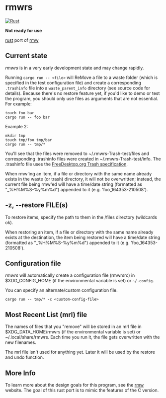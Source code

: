 # rmwrs

[![Rust](https://github.com/theimpossibleastronaut/rmwrs/actions/workflows/rust.yml/badge.svg)](https://github.com/theimpossibleastronaut/rmwrs/actions/workflows/rust.yml)

**Not ready for use**

[rust](https://www.rust-lang.org/) port of [rmw](https://remove-to-waste.info/)

## Current state

*rmwrs* is in a very early development state and may change rapidly.

Running `cargo run -- <file>` will ReMove a file to a waste folder
(which is specified in the test configuration file) and create a
corresponding `.trashinfo` file into a `waste_parent_info` directory (see
source code for details). Because there's no restore feature yet, if
you'd like to demo or test the program, you should only use files as
arguments that are not essential. For example:

    touch foo bar
    cargo run -- foo bar

Example 2:

    mkdir tmp
    touch tmp/foo tmp/bar
    cargo run -- tmp/*

You'll see that the files were removed to ~/.rmwrs-Trash-test/files
and corresponding .trashinfo files were created in
~/.rmwrs-Trash-test/info. The .trashinfo file uses the
[FreeDesktop.org Trash specification](https://specifications.freedesktop.org/trash-spec/trashspec-latest.html).

When rmw'ing an item, if a file or directory with the same name already
exists in the waste (or trash) directory, it will not be overwritten;
instead, the current file being rmw'ed will have a time/date string
(formatted as "_%H%M%S-%y%m%d") appended to it (e.g.
'foo_164353-210508').

## -z, --restore FILE(s)
To restore items, specify the path to them in the <WASTE>/files
directory (wildcards ok).

When restoring an item, if a file or directory with the same name
already exists at the destination, the item being restored will
have a time/date string (formatted as "_%H%M%S-%y%m%d") appended
to it (e.g. 'foo_164353-210508').

## Configuration file

*rmwrs* will automatically create a configuration file (rmwrsrc) in
$XDG_CONFIG_HOME (if the environmental variable is set) or `~/.config`.

You can specify an alternate/custom configuration file.

    cargo run -- tmp/* -c <custom-config-file>

## Most Recent List (mrl) file

The names of files that you "remove" will be stored in an mrl file in
$XDG_DATA_HOME/rmwrs (if the environmental variable is set) or
~/.local/share/rmwrs. Each time you run it, the file gets overwritten
with the new filenames.

The mrl file isn't used for anything yet. Later it will be used by the
restore and undo function.

## More Info

To learn more about the design goals for this program, see the
[rmw](https://remove-to-waste.info/) website. The goal of this rust
port is to mimic the features of the C version.
